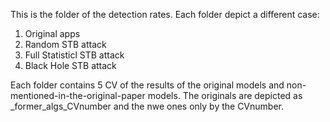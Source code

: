 This is the folder of the detection rates.
Each folder depict a different case: 
1. Original apps
2. Random STB attack
3. Full Statisticl STB attack
4. Black Hole STB attack

Each folder contains 5 CV of the results of the original models and non-mentioned-in-the-original-paper models. The originals are depicted as _former_algs_CVnumber and the nwe ones only by the CVnumber.
